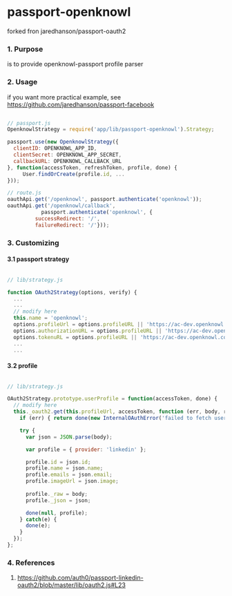 # passport-openknowl

forked fron jaredhanson/passport-oauth2

### 1. Purpose

is to provide openknowl-passport profile parser

### 2. Usage

if you want more practical example, see https://github.com/jaredhanson/passport-facebook

```javascript

// passport.js
OpenknowlStrategy = require('app/lib/passport-openknowl').Strategy;

passport.use(new OpenknowlStrategy({
  clientID: OPENKNOWL_APP_ID,
  clientSecret: OPENKNOWL_APP_SECRET,
  callbackURL: OPENKNOWL_CALLBACK_URL
}, function(accessToken, refreshToken, profile, done) {
     User.findOrCreate(profile.id, ...
}));

// route.js
oauthApi.get('/openknowl', passport.authenticate('openknowl'));
oauthApi.get('/openknowl/callback',
	       passport.authenticate('openknowl', {
		 successRedirect: '/',
		 failureRedirect: '/'}));

```

### 3. Customizing

#### 3.1 passport strategy

```javascript

// lib/strategy.js

function OAuth2Strategy(options, verify) {
  ...
  ...
  // modify here
  this.name = 'openknowl';
  options.profileUrl = options.profileURL || 'https://ac-dev.openknowl.com/api/me';
  options.authorizationURL = options.profileURL || 'https://ac-dev.openknowl.com/api/token';
  options.tokenuRL = options.profileURL || 'https://ac-dev.openknowl.com/api/token';
  ...
  ...
```

#### 3.2 profile

```javascript

// lib/strategy.js

OAuth2Strategy.prototype.userProfile = function(accessToken, done) {
  // modify here
  this._oauth2.get(this.profileUrl, accessToken, function (err, body, res) {
    if (err) { return done(new InternalOAuthError('failed to fetch user profile', err)); }

    try {
      var json = JSON.parse(body);

      var profile = { provider: 'linkedin' };

      profile.id = json.id;
      profile.name = json.name;
      profile.emails = json.email;
      profile.imageUrl = json.image;
      
      profile._raw = body;
      profile._json = json;

      done(null, profile);
    } catch(e) {
      done(e);
    }
  });  
};
```

### 4. References

1. https://github.com/auth0/passport-linkedin-oauth2/blob/master/lib/oauth2.js#L23

